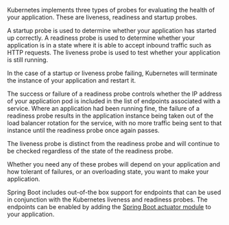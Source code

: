 Kubernetes implements three types of probes for evaluating the health of your application. These are liveness, readiness and startup probes.

A startup probe is used to determine whether your application has started up correctly. A readiness probe is used to determine whether your application is in a state where it is able to accept inbound traffic such as HTTP requests. The liveness probe is used to test whether your application is still running.

In the case of a startup or liveness probe failing, Kubernetes will terminate the instance of your application and restart it.

The success or failure of a readiness probe controls whether the IP address of your application pod is included in the list of endpoints associated with a service. Where an application had been running fine, the failure of a readiness probe results in the application instance being taken out of the load balancer rotation for the service, with no more traffic being sent to that instance until the readiness probe once again passes.

The liveness probe is distinct from the readiness probe and will continue to be checked regardless of the state of the readiness probe.

Whether you need any of these probes will depend on your application and how tolerant of failures, or an overloading state, you want to make your application.

Spring Boot includes out-of-the box support for endpoints that can be used in conjunction with the Kubernetes liveness and readiness probes. The endpoints can be enabled by adding the [Spring Boot actuator module](https://docs.spring.io/spring-boot/docs/current/reference/htmlsingle/#production-ready) to your application.
